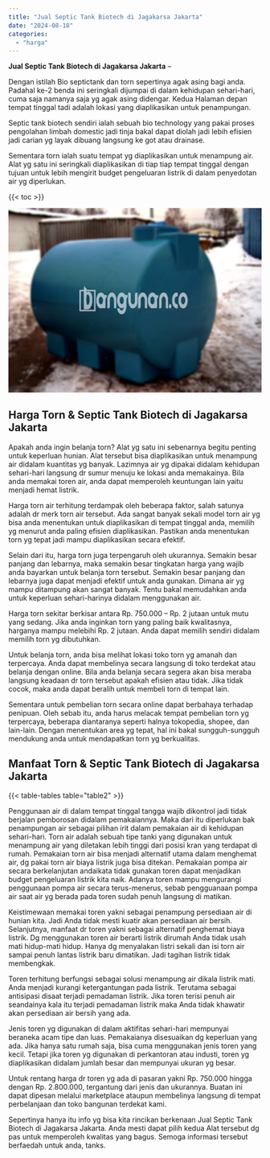 ```yaml
---
title: "Jual Septic Tank Biotech di Jagakarsa Jakarta"
date: "2024-08-18"
categories: 
  - "harga"
---
```


**Jual Septic Tank Biotech di Jagakarsa Jakarta** –

Dengan istilah Bio septictank dan torn sepertinya agak asing bagi anda. Padahal ke-2 benda ini seringkali dijumpai di dalam kehidupan sehari-hari, cuma saja namanya saja yg agak asing didengar. Kedua Halaman depan tempat tinggal tadi adalah lokasi yang diaplikasikan untuk penampungan.

Septic tank biotech sendiri ialah sebuah bio technology yang pakai proses pengolahan limbah domestic jadi tinja bakal dapat diolah jadi lebih efisien jadi carian yg layak dibuang langsung ke got atau drainase.

Sementara torn ialah suatu tempat yg diaplikasikan untuk menampung air. Alat yg satu ini seringkali diaplikasikan di tiap tiap tempat tinggal dengan tujuan untuk lebih mengirit budget pengeluaran listrik di dalam penyedotan air yg diperlukan.

{{< toc >}}

![Jual Septic Tank Biotech di Jagakarsa Jakarta](/images/jual-bio-septictank-38.png)

## Harga Torn & Septic Tank Biotech di Jagakarsa Jakarta

Apakah anda ingin belanja torn? Alat yg satu ini sebenarnya begitu penting untuk keperluan hunian. Alat tersebut bisa diaplikasikan untuk menampung air didalam kuantitas yg banyak. Lazimnya air yg dipakai didalam kehidupan sehari-hari langsung dr sumur menuju ke lokasi anda memakainya. Bila anda memakai toren air, anda dapat memperoleh keuntungan lain yaitu menjadi hemat listrik.

Harga torn air terhitung terdampak oleh beberapa faktor, salah satunya adalah dr merk torn air tersebut. Ada sangat banyak sekali model torn air yg bisa anda menentukan untuk diaplikasikan di tempat tinggal anda, memilih yg menurut anda paling efisien diaplikasikan. Pastikan anda menentukan torn yg tepat jadi mampu diaplikasikan secara efektif.

Selain dari itu, harga torn juga terpengaruh oleh ukurannya. Semakin besar panjang dan lebarnya, maka semakin besar tingkatan harga yang wajib anda bayarkan untuk belanja torn tersebut. Semakin besar panjang dan lebarnya juga dapat menjadi efektif untuk anda gunakan. Dimana air yg mampu ditampung akan sangat banyak. Tentu bakal memudahkan anda untuk keperluan sehari-harinya didalam menggunakan air.

Harga torn sekitar berkisar antara Rp. 750.000 – Rp. 2 jutaan untuk mutu yang sedang. Jika anda inginkan torn yang paling baik kwalitasnya, harganya mampu melebihi Rp. 2 jutaan. Anda dapat memilih sendiri didalam memilih torn yg dibutuhkan.

Untuk belanja torn, anda bisa melihat lokasi toko torn yg amanah dan terpercaya. Anda dapat membelinya secara langsung di toko terdekat atau belanja dengan online. Bila anda belanja secara segera akan bisa meraba langsung keadaan dr torn tersebut apakah efisien atau tidak. Jika tidak cocok, maka anda dapat beralih untuk membeli torn di tempat lain.

Sementara untuk pembelian torn secara online dapat berbahaya terhadap penipuan. Oleh sebab itu, anda harus melacak tempat pembelian torn yg terpercaya, beberapa diantaranya seperti halnya tokopedia, shopee, dan lain-lain. Dengan menentukan area yg tepat, hal ini bakal sungguh-sungguh mendukung anda untuk mendapatkan torn yg berkualitas.

## Manfaat Torn & Septic Tank Biotech di Jagakarsa Jakarta

{{< table-tables table="table2" >}}

Penggunaan air di dalam tempat tinggal tangga wajib dikontrol jadi tidak berjalan pemborosan didalam pemakaiannya. Maka dari itu diperlukan bak penampungan air sebagai pilihan irit dalam pemakaian air di kehidupan sehari-hari. Torn air adalah sebuah tipe tanki yang digunakan untuk menampung air yang diletakan lebih tinggi dari posisi kran yang terdapat di rumah. Pemakaian torn air bisa menjadi alternatif utama dalam menghemat air, dg pakai torn air biaya listrik juga bisa ditekan. Pemakaian pompa air secara berkelanjutan andaikata tidak gunakan toren dapat menjadikan budget pengeluaran listrik kita naik. Adanya toren mampu mengurangi penggunaan pompa air secara terus-menerus, sebab pengguanaan pompa air saat air yg berada pada toren sudah penuh langsung di matikan.

Keistimewaan memakai toren yakni sebagai penampung persediaan air di hunian kita. Jadi Anda tidak mesti kuatir akan persediaan air bersih. Selanjutnya, manfaat dr toren yakni sebagai alternatif penghemat biaya listrik. Dg menggunakan toren air berarti listrik dirumah Anda tidak usah mati hidup-mati hidup. Hanya dg menyalakan listri sekali dan isi torn air sampai penuh lantas listrik baru dimatikan. Jadi tagihan listrik tidak membengkak.

Toren terhitung berfungsi sebagai solusi menampung air dikala listrik mati. Anda menjadi kurangi ketergantungan pada listrik. Terutama sebagai antisipasi disaat terjadi pemadaman listrik. Jika toren terisi penuh air seandainya kala itu terjadi pemadaman listrik maka Anda tidak khawatir akan persediaan air bersih yang ada.

Jenis toren yg digunakan di dalam aktifitas sehari-hari mempunyai beraneka acam tipe dan luas. Pemakaianya disesuaikan dg keperluan yang ada. Jika hanya satu rumah saja, bisa cuma menggunakan jenis toren yang kecil. Tetapi jika toren yg digunakan di perkantoran atau industi, toren yg diaplikasikan didalam jumlah besar dan mempunyai ukuran yg besar.

Untuk rentang harga dr toren yg ada di pasaran yakni Rp. 750.000 hingga dengan Rp. 2.800.000, tergantung dari jenis dan ukurannya. Buatan ini dapat dipesan melalui marketplace ataupun membelinya langsung di tempat perbelanjaan dan toko bangunan terdekat kami.

Sepertinya hanya itu info yg bisa kita rincikan berkenaan Jual Septic Tank Biotech di Jagakarsa Jakarta. Anda mesti dapat pilih kedua Alat tersebut dg pas untuk memperoleh kwalitas yang bagus. Semoga informasi tersebut berfaedah untuk anda, tanks.

